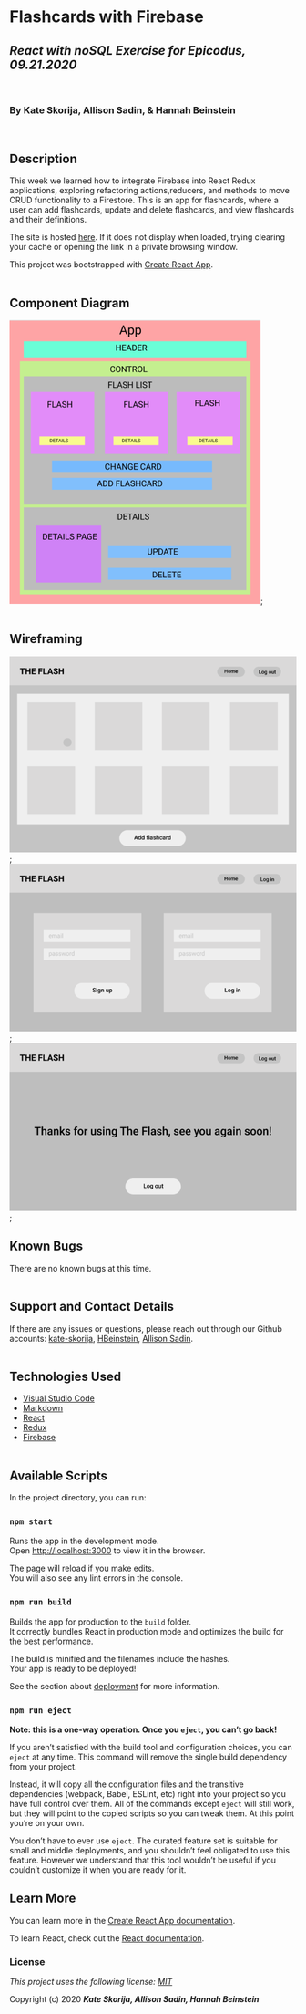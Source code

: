 # Flashcards with Firebase

## _React with noSQL Exercise for Epicodus, 09.21.2020_
<br>

### By Kate Skorija, Allison Sadin, & Hannah Beinstein
<br>

## Description

This week we learned how to integrate Firebase into React Redux applications, exploring refactoring actions,reducers, and methods to move CRUD functionality to a Firestore. This is an app for flashcards, where a user can add flashcards, update and delete flashcards, and view flashcards and their definitions.

The site is hosted [here](https://flashcards-firebase-faa8f.firebaseapp.com/). If it does not display when loaded, trying clearing your cache or opening the link in a private browsing window.

This project was bootstrapped with [Create React App](https://github.com/facebook/create-react-app).
<br><br>

## Component Diagram

![Component Diagram](./public/diagram.png);
<br><br>

## Wireframing 

![Flashcard List](./public/Wireframe1.png);
![Sign Up Page](./public/Wireframe2.png);
![Log Out page](./public/Wireframe3.png);

## Known Bugs

There are no known bugs at this time.
<br><br>

## Support and Contact Details

If there are any issues or questions, please reach out through our Github accounts: [kate-skorija](https://github.com/kate-skorija), [HBeinstein](https://github.com/HBeinstein), [Allison Sadin](https://github.com/aesadin).
<br><br>

## Technologies Used

*  [Visual Studio Code](https://code.visualstudio.com/)
*  [Markdown](https://daringfireball.net/projects/markdown/)
*  [React](https://reactjs.org/)
*  [Redux](https://redux.js.org/basics/usage-with-react)
*  [Firebase](https://firebase.google.com/)
<br><br>

## Available Scripts

In the project directory, you can run:

### `npm start`

Runs the app in the development mode.<br />
Open [http://localhost:3000](http://localhost:3000) to view it in the browser.

The page will reload if you make edits.<br />
You will also see any lint errors in the console.

### `npm run build`

Builds the app for production to the `build` folder.<br />
It correctly bundles React in production mode and optimizes the build for the best performance.

The build is minified and the filenames include the hashes.<br />
Your app is ready to be deployed!

See the section about [deployment](https://facebook.github.io/create-react-app/docs/deployment) for more information.

### `npm run eject`

**Note: this is a one-way operation. Once you `eject`, you can’t go back!**

If you aren’t satisfied with the build tool and configuration choices, you can `eject` at any time. This command will remove the single build dependency from your project.

Instead, it will copy all the configuration files and the transitive dependencies (webpack, Babel, ESLint, etc) right into your project so you have full control over them. All of the commands except `eject` will still work, but they will point to the copied scripts so you can tweak them. At this point you’re on your own.

You don’t have to ever use `eject`. The curated feature set is suitable for small and middle deployments, and you shouldn’t feel obligated to use this feature. However we understand that this tool wouldn’t be useful if you couldn’t customize it when you are ready for it.

## Learn More

You can learn more in the [Create React App documentation](https://facebook.github.io/create-react-app/docs/getting-started).

To learn React, check out the [React documentation](https://reactjs.org/).


### License

*This project uses the following license: [MIT](https://opensource.org/licenses/MIT)*

Copyright (c) 2020 **_Kate Skorija, Allison Sadin, Hannah Beinstein_** 
